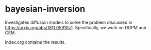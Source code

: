 # bayesian-inversion

Investigates diffusion models to solve the problem discussed in https://arxiv.org/abs/1811.05910v1. Specifically, we work on DDPM and CEM.

index.org contains the results.